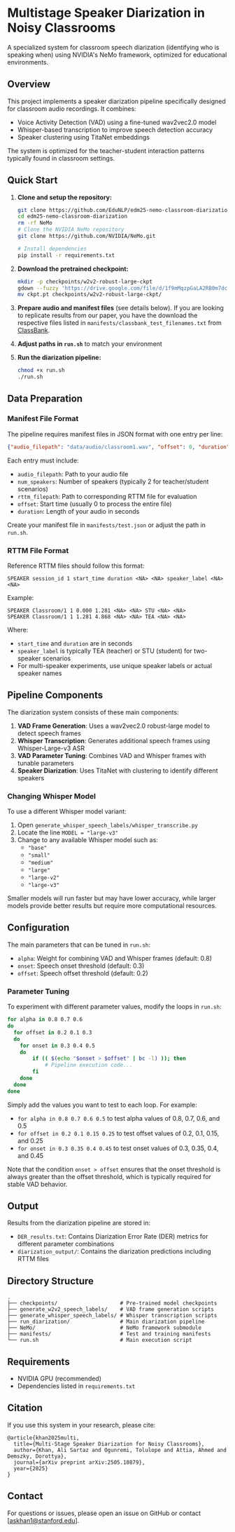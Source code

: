 # Multistage Speaker Diarization in Noisy Classrooms

A specialized system for classroom speech diarization (identifying who is speaking when) using NVIDIA's NeMo framework, optimized for educational environments.

## Overview

This project implements a speaker diarization pipeline specifically designed for classroom audio recordings. It combines:

- Voice Activity Detection (VAD) using a fine-tuned wav2vec2.0 model
- Whisper-based transcription to improve speech detection accuracy
- Speaker clustering using TitaNet embeddings

The system is optimized for the teacher-student interaction patterns typically found in classroom settings.

## Quick Start

1. **Clone and setup the repository:**
   ```bash
   git clone https://github.com/EduNLP/edm25-nemo-classroom-diarization.git
   cd edm25-nemo-classroom-diarization
   rm -rf NeMo
   # Clone the NVIDIA NeMo repository
   git clone https://github.com/NVIDIA/NeMo.git
   
   # Install dependencies
   pip install -r requirements.txt
   ```

2. **Download the pretrained checkpoint:**
   ```bash
   mkdir -p checkpoints/w2v2-robust-large-ckpt
   gdown --fuzzy 'https://drive.google.com/file/d/1f9mMqzpGaLA2RB0m7dcesxo4deOB_GDq/view?usp=sharing' -O ckpt.pt
   mv ckpt.pt checkpoints/w2v2-robust-large-ckpt/
   ```

3. **Prepare audio and manifest files** (see details below). If you are looking to replicate results from our paper, you have the download the respective files listed in `manifests/classbank_test_filenames.txt` from [ClassBank](https://class.talkbank.org/).

4. **Adjust paths in `run.sh`** to match your environment

5. **Run the diarization pipeline:**
   ```bash
   chmod +x run.sh
   ./run.sh
   ```

## Data Preparation

### Manifest File Format

The pipeline requires manifest files in JSON format with one entry per line:

```json
{"audio_filepath": "data/audio/classroom1.wav", "offset": 0, "duration": 719.72, "label": "infer", "text": "-", "num_speakers": 2, "rttm_filepath": "data/rttm/classroom1.rttm", "uem_filepath": null, "ctm_filepath": null}
```

Each entry must include:
- `audio_filepath`: Path to your audio file
- `num_speakers`: Number of speakers (typically 2 for teacher/student scenarios)
- `rttm_filepath`: Path to corresponding RTTM file for evaluation
- `offset`: Start time (usually 0 to process the entire file)
- `duration`: Length of your audio in seconds

Create your manifest file in `manifests/test.json` or adjust the path in `run.sh`.

### RTTM File Format

Reference RTTM files should follow this format:

```
SPEAKER session_id 1 start_time duration <NA> <NA> speaker_label <NA> <NA>
```

Example:
```
SPEAKER Classroom/1 1 0.000 1.281 <NA> <NA> STU <NA> <NA>
SPEAKER Classroom/1 1 1.281 4.868 <NA> <NA> TEA <NA> <NA>
```

Where:
- `start_time` and `duration` are in seconds
- `speaker_label` is typically TEA (teacher) or STU (student) for two-speaker scenarios
- For multi-speaker experiments, use unique speaker labels or actual speaker names

## Pipeline Components

The diarization system consists of these main components:

1. **VAD Frame Generation**: Uses a wav2vec2.0 robust-large model to detect speech frames
2. **Whisper Transcription**: Generates additional speech frames using Whisper-Large-v3 ASR
3. **VAD Parameter Tuning**: Combines VAD and Whisper frames with tunable parameters
4. **Speaker Diarization**: Uses TitaNet with clustering to identify different speakers

### Changing Whisper Model

To use a different Whisper model variant:

1. Open `generate_whisper_speech_labels/whisper_transcribe.py`
2. Locate the line `MODEL = "large-v3"`
3. Change to any available Whisper model such as:
   - `"base"`
   - `"small"`
   - `"medium"`
   - `"large"`
   - `"large-v2"`
   - `"large-v3"`

Smaller models will run faster but may have lower accuracy, while larger models provide better results but require more computational resources.

## Configuration

The main parameters that can be tuned in `run.sh`:
- `alpha`: Weight for combining VAD and Whisper frames (default: 0.8)
- `onset`: Speech onset threshold (default: 0.3)
- `offset`: Speech offset threshold (default: 0.2)

### Parameter Tuning

To experiment with different parameter values, modify the loops in `run.sh`:

```bash
for alpha in 0.8 0.7 0.6
do
  for offset in 0.2 0.1 0.3
  do
    for onset in 0.3 0.4 0.5
    do
        if (( $(echo "$onset > $offset" | bc -l) )); then
            # Pipeline execution code...
        fi
    done
  done
done
```

Simply add the values you want to test to each loop. For example:
- `for alpha in 0.8 0.7 0.6 0.5` to test alpha values of 0.8, 0.7, 0.6, and 0.5
- `for offset in 0.2 0.1 0.15 0.25` to test offset values of 0.2, 0.1, 0.15, and 0.25
- `for onset in 0.3 0.35 0.4 0.45` to test onset values of 0.3, 0.35, 0.4, and 0.45

Note that the condition `onset > offset` ensures that the onset threshold is always greater than the offset threshold, which is typically required for stable VAD behavior.

## Output

Results from the diarization pipeline are stored in:
- `DER_results.txt`: Contains Diarization Error Rate (DER) metrics for different parameter combinations
- `diarization_output/`: Contains the diarization predictions including RTTM files

## Directory Structure

```
.
├── checkpoints/                    # Pre-trained model checkpoints
├── generate_w2v2_speech_labels/    # VAD frame generation scripts
├── generate_whisper_speech_labels/ # Whisper transcription scripts
├── run_diarization/                # Main diarization pipeline
├── NeMo/                           # NeMo framework submodule
├── manifests/                      # Test and training manifests
└── run.sh                          # Main execution script
```

## Requirements

- NVIDIA GPU (recommended)
- Dependencies listed in `requirements.txt`

## Citation

If you use this system in your research, please cite:

```
@article{khan2025multi,
  title={Multi-Stage Speaker Diarization for Noisy Classrooms},
  author={Khan, Ali Sartaz and Ogunremi, Tolulope and Attia, Ahmed and Demszky, Dorottya},
  journal={arXiv preprint arXiv:2505.10879},
  year={2025}
}
```

## Contact

For questions or issues, please open an issue on GitHub or contact [askhan1@stanford.edu].
